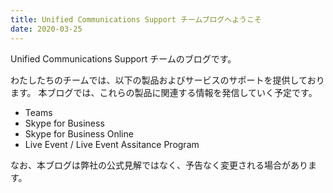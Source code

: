```yaml
---
title: Unified Communications Support チームブログへようこそ
date: 2020-03-25
---
```

Unified Communications Support チームのブログです。

わたしたちのチームでは、以下の製品およびサービスのサポートを提供しております。
本ブログでは、これらの製品に関連する情報を発信していく予定です。

- Teams
- Skype for Business
- Skype for Business Online 
- Live Event / Live Event Assitance Program

なお、本ブログは弊社の公式見解ではなく、予告なく変更される場合があります。